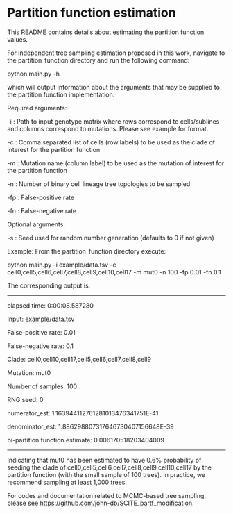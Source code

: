 # Partition function estimation 
This README contains details about estimating the partition function values. 

For independent tree sampling estimation proposed in this work, navigate to the partition_function directory and run the following command:

python main.py -h

which will output information about the arguments that may be supplied to the partition function implementation.

Required arguments:

-i : Path to input genotype matrix where rows correspond to cells/sublines and columns correspond to mutations. Please see example for format.

-c : Comma separated list of cells (row labels) to be used as the clade of interest for the partition function

-m : Mutation name (column label) to be used as the mutation of interest for the partition function

-n : Number of binary cell lineage tree topologies to be sampled

-fp : False-positive rate

-fn : False-negative rate

Optional arguments:

-s : Seed used for random number generation (defaults to 0 if not given)

Example: From the partition_function directory execute:

python main.py -i example/data.tsv -c cell0,cell5,cell6,cell7,cell8,cell9,cell10,cell17 -m mut0 -n 100 -fp 0.01 -fn 0.1

The corresponding output is:

-----
elapsed time: 0:00:08.587280

Input: example/data.tsv

False-positive rate: 0.01

False-negative rate: 0.1

Clade: cell0,cell10,cell17,cell5,cell6,cell7,cell8,cell9

Mutation: mut0

Number of samples: 100

RNG seed: 0

numerator_est: 1.163944112761281013476341751E-41

denominator_est: 1.886298807317646730407156648E-39

bi-partition function estimate: 0.006170518203404009

-----
Indicating that mut0 has been estimated to have 0.6% probability of seeding the clade of cell0,cell5,cell6,cell7,cell8,cell9,cell10,cell17 by the partition function (with the small sample of 100 trees). In practice, we recommend sampling at least 1,000 trees.





For codes and documentation related to MCMC-based tree sampling, please see  https://github.com/john-db/SCITE_partf_modification.
